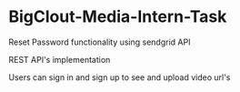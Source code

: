 # BigClout-Media-Intern-Task

Reset Password functionality using sendgrid API

REST API's implementation

Users can sign in and sign up to see and upload video url's
